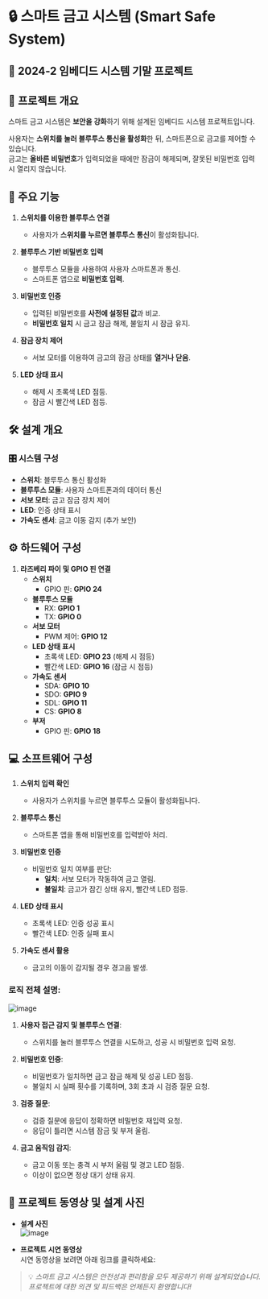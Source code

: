 # 🔒 스마트 금고 시스템 (Smart Safe System)

## 📅 2024-2 임베디드 시스템 기말 프로젝트


## 📌 프로젝트 개요

스마트 금고 시스템은 **보안을 강화**하기 위해 설계된 임베디드 시스템 프로젝트입니다.

사용자는 **스위치를 눌러 블루투스 통신을 활성화**한 뒤, 스마트폰으로 금고를 제어할 수 있습니다.  
금고는 **올바른 비밀번호**가 입력되었을 때에만 잠금이 해제되며, 잘못된 비밀번호 입력 시 열리지 않습니다.


## 🌟 주요 기능

1. **스위치를 이용한 블루투스 연결**
   - 사용자가 **스위치를 누르면 블루투스 통신**이 활성화됩니다.

2. **블루투스 기반 비밀번호 입력**
   - 블루투스 모듈을 사용하여 사용자 스마트폰과 통신.
   - 스마트폰 앱으로 **비밀번호 입력**.

3. **비밀번호 인증**
   - 입력된 비밀번호를 **사전에 설정된 값**과 비교.
   - **비밀번호 일치** 시 금고 잠금 해제, 불일치 시 잠금 유지.

4. **잠금 장치 제어**
   - 서보 모터를 이용하여 금고의 잠금 상태를 **열거나 닫음**.

5. **LED 상태 표시**
   - 해제 시 초록색 LED 점등.  
   - 잠금 시 빨간색 LED 점등.


## 🛠️ 설계 개요

### 🎛️ 시스템 구성
- **스위치**: 블루투스 통신 활성화
- **블루투스 모듈**: 사용자 스마트폰과의 데이터 통신
- **서보 모터**: 금고 잠금 장치 제어
- **LED**: 인증 상태 표시
- **가속도 센서**: 금고 이동 감지 (추가 보안)


## ⚙️ 하드웨어 구성

1. **라즈베리 파이 및 GPIO 핀 연결**
   - **스위치**  
     - GPIO 핀: **GPIO 24**
   - **블루투스 모듈**
     - RX: **GPIO 1**  
     - TX: **GPIO 0**
   - **서보 모터**
     - PWM 제어: **GPIO 12**
   - **LED 상태 표시**
     - 초록색 LED: **GPIO 23** (해제 시 점등)  
     - 빨간색 LED: **GPIO 16** (잠금 시 점등)
   - **가속도 센서**
     - SDA: **GPIO 10**
     - SDO: **GPIO 9**
     - SDL: **GPIO 11**
     - CS: **GPIO 8**
    - **부저**
      - GPIO 핀: **GPIO 18**


## 💻 소프트웨어 구성

1. **스위치 입력 확인**
   - 사용자가 스위치를 누르면 블루투스 모듈이 활성화됩니다.

2. **블루투스 통신**
   - 스마트폰 앱을 통해 비밀번호를 입력받아 처리.

3. **비밀번호 인증**
   - 비밀번호 일치 여부를 판단:
     - **일치**: 서보 모터가 작동하여 금고 열림.  
     - **불일치**: 금고가 잠긴 상태 유지, 빨간색 LED 점등.

4. **LED 상태 표시**
   - 초록색 LED: 인증 성공 표시  
   - 빨간색 LED: 인증 실패 표시

5. **가속도 센서 활용**
   - 금고의 이동이 감지될 경우 경고음 발생.


### 로직 전체 설명:
![image](https://github.com/user-attachments/assets/36a39a92-2c1c-4ad0-b660-2f633faeff19)

1. **사용자 접근 감지 및 블루투스 연결**:
   - 스위치를 눌러 블루투스 연결을 시도하고, 성공 시 비밀번호 입력 요청.

2. **비밀번호 인증**:
   - 비밀번호가 일치하면 금고 잠금 해제 및 성공 LED 점등.
   - 불일치 시 실패 횟수를 기록하며, 3회 초과 시 검증 질문 요청.

3. **검증 질문**:
   - 검증 질문에 응답이 정확하면 비밀번호 재입력 요청.
   - 응답이 틀리면 시스템 잠금 및 부저 울림.

4. **금고 움직임 감지**:
   - 금고 이동 또는 충격 시 부저 울림 및 경고 LED 점등.
   - 이상이 없으면 정상 대기 상태 유지.


## 🎥 프로젝트 동영상 및 설계 사진

- **설계 사진**  
![image](https://github.com/user-attachments/assets/0f0c3a2d-b5da-4e7c-aabe-8555c8d7e592)


- **프로젝트 시연 동영상**  
  시연 동영상을 보려면 아래 링크를 클릭하세요:  


> 💡 _스마트 금고 시스템은 안전성과 편리함을 모두 제공하기 위해 설계되었습니다.  
> 프로젝트에 대한 의견 및 피드백은 언제든지 환영합니다!_

